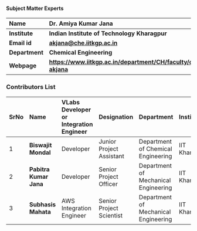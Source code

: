 

#### Subject Matter Experts
<b>Name  | <b> **Dr. Amiya Kumar Jana**
:--|:--|
<b> Institute | <b>  **Indian Institute of Technology Kharagpur**
<b> Email id|     <b>  **akjana@che.iitkgp.ac.in**
<b> Department |  **Chemical Engineering**
<b>Webpage| <b> https://www.iitkgp.ac.in/department/CH/faculty/ch-akjana



### Contributors List

SrNo | Name | VLabs Developer or Integration Engineer | Designation | Department| Institute
:--|:--|:--|:--|:--|:--|
1 | **Biswajit Mondal** |Developer | Junior Project Assistant | Department of Chemical Engineering | IIT Kharagpur |
2 | **Pabitra Kumar Jana** |Developer | Senior Project Officer | Department of Mechanical Engineering | IIT Kharagpur | 
3 | **Subhasis Mahata** |AWS Integration Engineer | Senior Project Scientist | Department of Mechanical Engineering | IIT Kharagpur | 
